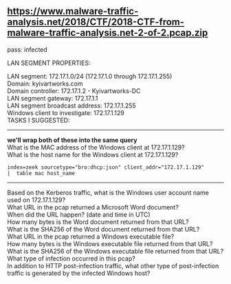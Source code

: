 ## https://www.malware-traffic-analysis.net/2018/CTF/2018-CTF-from-malware-traffic-analysis.net-2-of-2.pcap.zip
pass: infected

LAN SEGMENT PROPERTIES:  

LAN segment: 172.17.1.0/24 (172.17.1.0 through 172.17.1.255)  
Domain: kyivartworks.com  
Domain controller: 172.17.1.2 - Kyivartworks-DC  
LAN segment gateway: 172.17.1.1  
LAN segment broadcast address: 172.17.1.255  
Windows client to investigate: 172.17.1.129  
TASKS I SUGGESTED:  
___
**we'll wrap both of these into the same query**  
What is the MAC address of the Windows client at 172.17.1.129?  
What is the host name for the Windows client at 172.17.1.129?  
```
index=zeek sourcetype="bro:dhcp:json" client_addr="172.17.1.129" 
|  table mac host_name
```
___
Based on the Kerberos traffic, what is the Windows user account name used on 172.17.1.129?  
What URL in the pcap returned a Microsoft Word document?  
When did the URL happen? (date and time in UTC)  
How many bytes is the Word document returned from that URL?  
What is the SHA256 of the Word document returned from that URL?  
What URL in the pcap returned a Windows executable file?  
How many bytes is the Windows executable file returned from that URL?  
What is the SHA256 of the Windows executable file returned from that URL?  
What type of infection occurred in this pcap?  
In addition to HTTP post-infection traffic, what other type of post-infection traffic is generated by the infected Windows host?  
  
